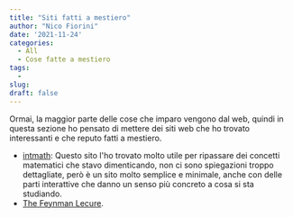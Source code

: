 ```yaml
---
title: "Siti fatti a mestiero"
author: "Nico Fiorini"
date: '2021-11-24'
categories: 
  - All 
  - Cose fatte a mestiero
tags: 
  - 
slug:
draft: false
---
```


Ormai, la maggior parte delle cose che imparo vengono dal web, quindi
in questa sezione ho pensato di mettere dei siti web che ho trovato interessanti e che
reputo fatti a mestiero. 


* [intmath](https://www.intmath.com/): Questo sito l'ho trovato molto utile
  per ripassare dei concetti matematici che stavo dimenticando, non ci sono spiegazioni troppo dettagliate,
  però è un sito molto semplice e minimale, anche con delle parti interattive che danno un senso più concreto
  a cosa si sta studiando.
* [The Feynman Lecure](https://www.feynmanlectures.caltech.edu/).
